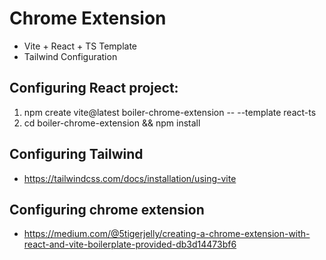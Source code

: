 # Chrome Extension

- Vite + React + TS Template
- Tailwind Configuration

## Configuring React project:

1. npm create vite@latest boiler-chrome-extension -- --template react-ts
2. cd boiler-chrome-extension && npm install

## Configuring Tailwind

- https://tailwindcss.com/docs/installation/using-vite

## Configuring chrome extension

- https://medium.com/@5tigerjelly/creating-a-chrome-extension-with-react-and-vite-boilerplate-provided-db3d14473bf6
